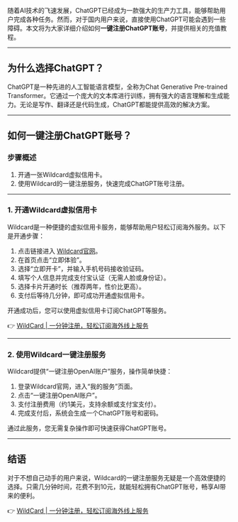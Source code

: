 随着AI技术的飞速发展，ChatGPT已经成为一款强大的生产力工具，能够帮助用户完成各种任务。然而，对于国内用户来说，直接使用ChatGPT可能会遇到一些障碍。本文将为大家详细介绍如何**一键注册ChatGPT账号**，并提供相关的充值教程。

---

## 为什么选择ChatGPT？

ChatGPT是一种先进的人工智能语言模型，全称为Chat Generative Pre-trained Transformer。它通过一个庞大的文本库进行训练，拥有强大的语言理解和生成能力。无论是写作、翻译还是代码生成，ChatGPT都能提供高效的解决方案。

---

## 如何一键注册ChatGPT账号？

### 步骤概述

1. 开通一张Wildcard虚拟信用卡。
2. 使用Wildcard的一键注册服务，快速完成ChatGPT账号注册。

---

### 1. 开通Wildcard虚拟信用卡

Wildcard是一种便捷的虚拟信用卡服务，能够帮助用户轻松订阅海外服务。以下是开通步骤：

1. 点击链接进入 [Wildcard官网](https://bit.ly/bewildcard)。
2. 在首页点击“立即体验”。
3. 选择“立即开卡”，并输入手机号码接收验证码。
4. 填写个人信息并完成支付宝认证（无需人脸或身份证）。
5. 选择卡片开通时长（推荐两年，性价比更高）。
6. 支付后等待几分钟，即可成功开通虚拟信用卡。

开通成功后，您可以使用虚拟信用卡订阅ChatGPT等服务。

👉 [WildCard | 一分钟注册，轻松订阅海外线上服务](https://bit.ly/bewildcard)

---

### 2. 使用Wildcard一键注册服务

Wildcard提供“一键注册OpenAI账户”服务，操作简单快捷：

1. 登录Wildcard官网，进入“我的服务”页面。
2. 点击“一键注册OpenAI账户”。
3. 支付注册费用（约1美元，支持余额或支付宝支付）。
4. 完成支付后，系统会生成一个ChatGPT账号和密码。

通过此服务，您无需复杂操作即可快速获得ChatGPT账号。

---

## 结语

对于不想自己动手的用户来说，Wildcard的一键注册服务无疑是一个高效便捷的选择。只需几分钟时间，花费不到10元，就能轻松拥有ChatGPT账号，畅享AI带来的便利。

👉 [WildCard | 一分钟注册，轻松订阅海外线上服务](https://bit.ly/bewildcard)